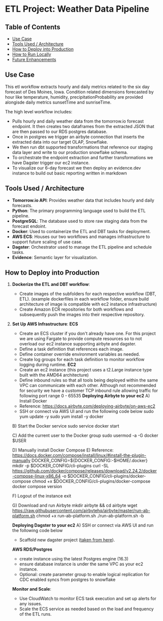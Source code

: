 # ETL Project: Weather Data Pipeline

## Table of Contents
- [Use Case](#use-case)
- [Tools Used / Architecture](#tools-used--architecture)
- [How to Deploy into Production](#how-to-deploy-into-production)
- [How to Run Locally](#how-to-run-locally)
- [Future Enhancements](#future-enhancements)

## Use Case
This etl workflow extracts hourly and daily metrics related to the six day forecast of Des Moines, Iowa. Condition related dimensions forecasted by hour like temperature, humidity, precipitationProbability are provided alongisde daily metrics sunsetTime and sunriseTime.

The high level workflow includes:
- Pulls hourly and daily weather data from the tomorrow.io forecast endpoint. It then creates two dataframes from the extracted JSON that are then passed to our RDS postgres database.
- Once in postgres we trigger an airbyte connection that inserts the extracted data into our target OLAP, Snowflake.
- We then run dbt supported transformations that reference our staging data layer and write to our production snowflake schema.
- To orchestrate the endpoint extraction and further transformations we have Dagster trigger our ec2 instance.
- To visualize our 6-day forecast we then deploy an evidence.dev instance to build out basic reporting written in markdown

## Tools Used / Architecture
- **Tomorrow.io API**: Provides weather data that includes hourly and daily forecasts.
- **Python**: The primary programming language used to build the ETL pipeline.
- **PostgreSQL**: The database used to store raw staging data from the forecast endoint.
- **Docker**: Used to containerize the ETL and DBT tasks for deployment.
- **AWS ECS**: Houses our two workflows and manages infrastructure to support future scaling of use case.
- **Dagster**: Orchestrator used to manage the ETL pipeline and schedule tasks.
- **Evidence**: Semantic layer for visualization.

## How to Deploy into Production
1. **Dockerize the ETL and DBT workflow**:
   - Create images of the subfolders for each respective workflow (DBT, ETL). (example dockerfiles in each workflow folder, ensure build architecture of image is compatible with ec2 instance infrastructure)
   - Create Amazon ECR repositories for both workflows and subsequently push the images into their respective repository.
  
3. **Set Up AWS Infrastructure**:
   **ECS** 
   - Create an ECS cluster if you don't already have one. For this project we are using Fargate to provide compute resources so to not overload our ec2 instance supporting airbyte and dagster.
   - Define a task definition that references each image.
   - Define container override environment variables as needed.
   - Create log groups for each task definition to monitor workflow logging during runtime.
   **EC2**
   - Create an ec2 instance (this project uses a t2.Large instance type built with the AMD64 architecture)
   - Define inbound rules so that all tools being deployed within the same VPC can communicate with each other. Although not recommended for security we have a customer TCP inbound rule allowing traffic for following port range 0 - 65535
   **Deploying Airbyte to your ec2**
   A) Install Docker
   - Reference: https://docs.airbyte.com/deploying-airbyte/on-aws-ec2
   - SSH or connect via AWS UI and run the following code below
   sudo yum update -y
   sudo yum install -y docker

   B) Start the Docker service
   sudo service docker start

   C) Add the current user to the Docker group
   sudo usermod -a -G docker $USER

   D) Manually install Docker Compose
   E) Reference: https://docs.docker.com/compose/install/linux/#install-the-plugin-manually
   DOCKER_CONFIG=${DOCKER_CONFIG:-$HOME/.docker}
   mkdir -p $DOCKER_CONFIG/cli-plugins
   curl -SL https://github.com/docker/compose/releases/download/v2.24.2/docker-compose-linux-x86_64 -o $DOCKER_CONFIG/cli-plugins/docker-compose
   chmod +x $DOCKER_CONFIG/cli-plugins/docker-compose
   docker compose version

   F) Logout of the instance
   exit

   G) Download and run Airbyte
   mkdir airbyte && cd airbyte
   wget https://raw.githubusercontent.com/airbytehq/airbyte/master/run-ab-platform.sh
   chmod +x run-ab-platform.sh
   ./run-ab-platform.sh -b

   **Deploying Dagster to your ec2**
   A) SSH or connect via AWS UI and run the following code below
   - Scaffold new dagster project ([taken from here](https://docs.dagster.io/getting-started/create-new-project#step-1-bootstrap-a-new-project)).
   
   **AWS RDS/Postgres**
   - create instance using the latest Postgres engine (16.3)
   - ensure database instance is under the same VPC as your ec2 instance.
   - Optional: create parameter group to enable logical replication for CDC enabled syncs from postgres to snowflake
   
   **Monitor and Scale**:
   - Use CloudWatch to monitor ECS task execution and set up alerts for any issues.
   - Scale the ECS service as needed based on the load and frequency of the ETL runs.


